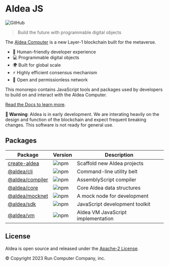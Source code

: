 # Aldea JS

![GitHub](https://img.shields.io/github/license/aldeacomputer/aldea-js?style=flat-square)

> Build the future with programmable digital objects

The [Aldea Computer](https://aldea.network) is a new Layer-1 blockchain built for the metaverse.

- 🤗 Human-friendly developer experience
- 💻 Programmable digital objects
- 🌍 Built for global scale
- ⚡️ Highly efficient consensus mechanism
- 👐 Open and permissionless network

This monorepo contains JavaScript tools and packages used by developers to build on and interact with the Aldea Computer.

[Read the Docs to learn more](https://docs.aldea.network/).

**🚨 Warning**: Aldea is in early development. We are interating heavily on the design and function of the blockchain and expect frequent breaking changes. This software is not ready for general use.

## Packages

| Package                                                                                   | Version                                                                          | Description                        |
| ----------------------------------------------------------------------------------------- | -------------------------------------------------------------------------------- | ---------------------------------- |
| [create-aldea](https://github.com/aldeacomputer/aldea-js/tree/main/packages/create-aldea) | ![npm](https://img.shields.io/npm/v/create-aldea?style=flat-square&label=%20)    | Scaffold new Aldea projects        |
| [@aldea/cli](https://github.com/aldeacomputer/aldea-js/tree/main/packages/cli)            | ![npm](https://img.shields.io/npm/v/@aldea/cli?style=flat-square&label=%20)      | Command-line utility belt          |
| [@aldea/compiler](https://github.com/aldeacomputer/aldea-js/tree/main/packages/compiler)  | ![npm](https://img.shields.io/npm/v/@aldea/compiler?style=flat-square&label=%20) | AssemblyScript compiler            |
| [@aldea/core](https://github.com/aldeacomputer/aldea-js/tree/main/packages/core)          | ![npm](https://img.shields.io/npm/v/@aldea/core?style=flat-square&label=%20)     | Core Aldea data structures         |
| [@aldea/mocknet](https://github.com/aldeacomputer/aldea-js/tree/main/packages/mocknet)    | ![npm](https://img.shields.io/npm/v/@aldea/mocknet?style=flat-square&label=%20)  | A mock node for development        |
| [@aldea/sdk](https://github.com/aldeacomputer/aldea-js/tree/main/packages/sdk)            | ![npm](https://img.shields.io/npm/v/@aldea/sdk?style=flat-square&label=%20)      | JavaScript development toolkit     |
| [@aldea/vm](https://github.com/aldeacomputer/aldea-js/tree/main/packages/vm)              | ![npm](https://img.shields.io/npm/v/@aldea/vm?style=flat-square&label=%20)       | Aldea VM JavaScript implementation |

## License

Aldea is open source and released under the [Apache-2 License](https://github.com/aldeacomputer/aldea-js/blob/main/LICENSE).

© Copyright 2023 Run Computer Company, inc.
